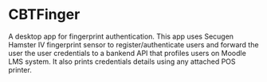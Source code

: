 # CBTFinger
A desktop app for fingerprint authentication.
This app uses Secugen Hamster IV fingerprint sensor to register/authenticate users and forward the user the user credentials to a bankend API that profiles users on Moodle LMS system.
It also prints credentials details using any attached POS printer.
